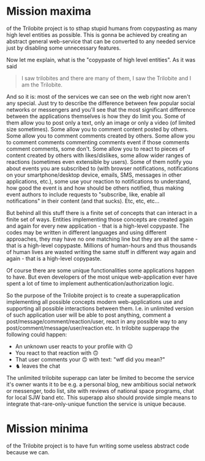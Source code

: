 # Mission maxima

of the Trilobite project is to sthap stupid humans from copypasting as many high level entities as possible.
This is gonna be achieved by creating an abstract general web-service that can be converted to any needed service just by disabling some unnecessary features.

Now let me explain, what is the "copypaste of high level entities". As it was said

> I saw trilobites and there are many of them, I saw the Trilobite and I am the Trilobite.

And so it is: most of the services we can see on the web right now aren't any special.
Just try to describe the difference between few popular social networks or messengers and you'll see that the most significant difference between the applications themselves is how they do limit you.
Some of them allow you to post only a text, only an image or only a video (of limited size sometimes).
Some allow you to comment content posted by others.
Some allow you to comment comments created by others.
Some allow you to comment comments commenting comments event if those comments comment comments, some don't.
Some allow you to react to pieces of content created by others with likes/dislikes, some allow wider ranges of reactions (sometimes even extensible by users).
Some of them notify you about events you are subscribed to (with browser notifications, notifications on your smartphone/desktop device, emails, SMS, messages in other applications, etc.), some use your reaction to notifications to understand, how good the event is and how should be others notified, thus making event authors to include requests to "subscribe, like, enable all notifications" in their content (and that sucks).
Etc, etc, etc...

But behind all this stuff there is a finite set of concepts that can interact in a finite set of ways.
Entities implementing those concepts are created again and again for every new application - that is a high-level copypaste.
The codes may be written in different languages and using different approaches, they may have no one matching line but they are all the same - that is a high-level copypaste.
Millions of human-hours and thus thousands of human lives are wasted writing the same stuff in different way again and again - that is a high-level copypaste.

Of course there are some unique functionalities some applications happen to have.
But even developers of the most unique web-application ever have spent a lot of time to implement authentication/authorization logic.

So the purpose of the Trilobite project is to create a superapplication implementing all possible concepts modern web-applications use and supporting all possible interactions between them.
I.e. in unlimited version of such application user will be able to post anything, comment a post/message/comment/reaction/user, react in any possible way to any post/comment/message/user/reaction etc.
In trilobite supperapp the following could happen:

- An unknown user reacts to your profile with 😐
- You react to that reaction with 🙃
- That user comments your 🙃 with text: "wtf did you mean?"
- ♞ leaves the chat

The unlimited trilobite superapp can later be limited to become the service it's owner wants it to be e.g. a personal blog, new ambitious social network or messenger, todo list, site with reviews of national space programs, chat for local SJW band etc.
This superapp also should provide simple means to integrate that-rare-only-unique function the service is unique because.

# Mission minima

of the Trilobite project is to have fun writing some useless abstract code because we can.
